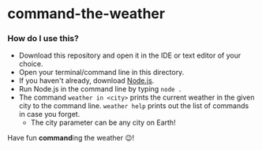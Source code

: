 # command-the-weather

### How do I use this?

- Download this repository and open it in the IDE or text editor of your choice. 
- Open your terminal/command line in this directory.
- If you haven't already, download [Node.js](https://nodejs.org/en/download/).
- Run Node.js in the command line by typing `node .`
- The command `weather in <city>` prints the current weather in the given city to the command line. `weather help` prints out the list of commands in case you forget.
  - The city parameter can be any city on Earth!

Have fun **command**ing the weather 😉!
